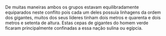 ﻿De muitas maneiras ambos os grupos estavam equilibradamente equiparados neste conflito pois cada um deles possuia linhagens da ordem dos gigantes, muitos dos seus líderes tinham dois metros e quarenta e dois metros e setenta de altura. Estas cepas de gigantes do homem verde ficaram principalmente confinadas a essa nação sulina ou egípcia.